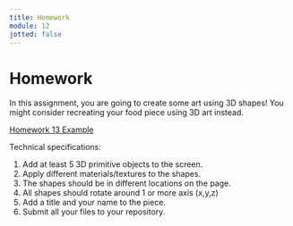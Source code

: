 ```yaml
---
title: Homework
module: 12
jotted: false
---
```


# Homework

In this assignment, you are going to create some art using 3D shapes!  You might consider recreating your food piece using 3D art instead.

<a href="https://github.com/Montana-Media-Arts/220_CreativeCoding2-Spring2025-Samples/tree/main/Homework%2012" target="_blank">Homework 13 Example</a>

Technical specifications:

1. Add at least 5 3D primitive objects to the screen.
2. Apply different materials/textures to the shapes.
3. The shapes should be in different locations on the page.
4. All shapes should rotate around 1 or more axis (x,y,z)
5. Add a title and your name to the piece.
6. Submit all your files to your repository.

